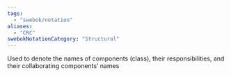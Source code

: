 ```yaml
---
tags:
  - "swebok/notation"
aliases:
  - "CRC"
swebokNotationCategory: "Structural"
---
```

Used to denote the names of components (class), their responsibilities, and their collaborating components’ names